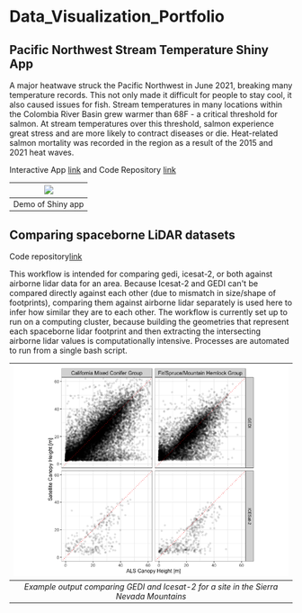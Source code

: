 # Data_Visualization_Portfolio

## Pacific Northwest Stream Temperature Shiny App

A major heatwave struck the Pacific Northwest in June 2021, breaking many temperature records. This not only made it difficult for people to stay cool, it also caused issues for fish. Stream temperatures in many locations within the Colombia River Basin grew warmer than 68F - a critical threshold for salmon. At stream temperatures over this threshold, salmon experience great stress and are more likely to contract diseases or die. Heat-related salmon mortality was recorded in the region as a result of the 2015 and 2021 heat waves. 

Interactive App [link](https://laurapuckett.shinyapps.io/Pacific_NW_Stream_Temperature_during_2021_Heatwave/) and Code Repository [link](https://github.com/Laura-Puckett/Stream_Temperature)


| ![](https://github.com/Laura-Puckett/Stream_Temperature/blob/main/screenshots/Screen%20Recording.gif) | 
|:--:| 
| Demo of Shiny app|


## Comparing spaceborne LiDAR datasets 
Code repository[link](https://github.com/Laura-Puckett/lidar_comparisons)

This workflow is intended for comparing gedi, icesat-2, or both against airborne lidar data for an area. Because Icesat-2 and GEDI can't be compared directly against each other (due to mismatch in size/shape of footprints), comparing them against airborne lidar separately is used here to infer how similar they are to each other. The workflow is currently set up to run on a computing cluster, because building the geometries that represent each spaceborne lidar footprint and then extracting the intersecting airborne lidar values is computationally intensive. Processes are automated to run from a single bash script.

| ![](https://github.com/Laura-Puckett/lidar_comparisons/blob/main/gedi_icesat2_als_comparison.png) | 
|:--:| 
| *Example output comparing GEDI and Icesat-2 for a site in the Sierra Nevada Mountains* |
